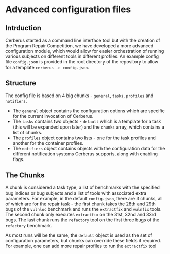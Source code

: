 # Advanced configuration files

## Intrduction

Cerberus started as a command line interface tool but with the creation of the Program Repair Competition, we have developed a more advanced configuration module, which would allow for easier orchestration of running various subjects on different tools in different profiles. An example config file `config.json` is provided in the root directory of the repository to allow for a template `cerberus -c config.json`.

## Structure

The config file is based on 4 big chunks - `general`, `tasks`, `profiles` and `notifiers`.

* The `general` object contains the configuration options which are specific for the current invocation of Cerberus.
* The `tasks` contains two objects - `default` which is a template for a task (this will be expanded upon later) and the `chunks` array, which contains a list of chunks.
* The `profiles` object contains two lists - one for the task profiles and another for the container profiles.
* The `notifiers` object contains objects with the configuration data for the different notification systems Cerberus supports, along with enabling flags.

## The Chunks

A chunk is considered a task type, a list of benchmarks with the specified bug indices or bug subjects and a list of tools with associated extra parameters. For example, in the default `config.json`, there are 3 chunks, all of which are for the repair task - the first chunk takes the 28th and 29th bugs of the `vulnloc` benchmark and runs the `extractfix` and `vulnfix` tools. The second chunk only executes `extractfix` on the 31st, 32nd and 33rd bugs. The last chunk runs the `refactory` tool on the first three bugs of the `refactory` benchmark.

As most runs will be the same, the `default` object is used as the set of configuration parameters, but chunks can override these fields if required.  For example, one can add more repair profiles to run the `extractfix` tool